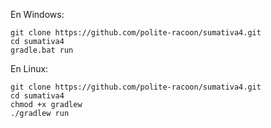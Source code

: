 En Windows:

```
git clone https://github.com/polite-racoon/sumativa4.git
cd sumativa4
gradle.bat run
```

En Linux:

```
git clone https://github.com/polite-racoon/sumativa4.git
cd sumativa4
chmod +x gradlew
./gradlew run
```
